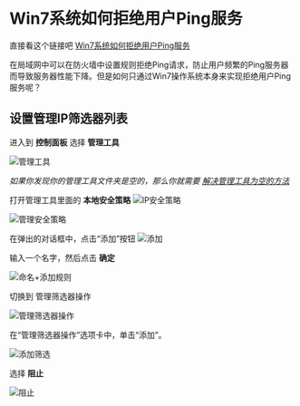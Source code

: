 

# Win7系统如何拒绝用户Ping服务

直接看这个链接吧 [Win7系统如何拒绝用户Ping服务](http://jingyan.baidu.com/article/ab69b270bc8d292ca7189f1f.html)

在局域网中可以在防火墙中设置规则拒绝Ping请求，防止用户频繁的Ping服务器而导致服务器性能下降。但是如何只通过Win7操作系统本身来实现拒绝用户Ping服务呢？

## 设置管理IP筛选器列表

进入到 **控制面板** 选择 **管理工具**

![管理工具](assets/100/800-59c37b7b.png)

*如果你发现你的管理工具文件夹是空的，那么你就需要 [解决管理工具为空的方法](http://jingyan.baidu.com/article/9c69d48f671c4913c9024e0c.html)*

打开管理工具里面的 **本地安全策略**
![IP安全策略](assets/100/800-3a0c2e3e.png)

![管理安全策略](assets/100/800-620719d6.png)

在弹出的对话框中，点击“添加”按钮
![添加](assets/100/800-45d792ad.png)

输入一个名字，然后点击 **确定**

![命名+添加规则](assets/100/800-3272a28a.png)

切换到 管理筛选器操作

![管理筛选器操作](assets/100/800-bca34610.png)

在“管理筛选器操作”选项卡中，单击“添加”。

![添加筛选](assets/100/800-2fca2dfc.png)

选择 **阻止**

![阻止](assets/100/800-4825a7fb.png)

